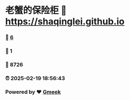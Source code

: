 # 老蟹的保险柜 :link: https://shaqinglei.github.io 
### :page_facing_up: [6](https://shaqinglei.github.io/tag.html) 
### :speech_balloon: 1 
### :hibiscus: 8726 
### :alarm_clock: 2025-02-19 18:56:43 
### Powered by :heart: [Gmeek](https://github.com/Meekdai/Gmeek)
